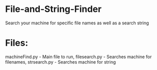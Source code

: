 # File-and-String-Finder
Search your machine for specific file names as well as a search string
# Files:
  machineFind.py - Main file to run,
  filesearch.py - Searches machine for filenames,
  strsearch.py - Searches machine for string
